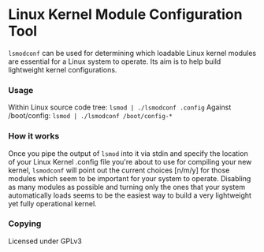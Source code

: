 # Linux Kernel Module Configuration Tool

`lsmodconf` can be used for determining which loadable Linux kernel modules
are essential for a Linux system to operate.
Its aim is to help build lightweight kernel configurations.


### Usage

Within Linux source code tree:
`lsmod | ./lsmodconf .config`
Against /boot/config:
`lsmod | ./lsmodconf /boot/config-*`


### How it works

Once you pipe the output of `lsmod` into it via stdin and specify the location
of your Linux Kernel .config file you're about to use for compiling
your new kernel, `lsmodconf` will point out the current choices [n/m/y]
for those modules which seem to be important for your system to operate.
Disabling as many modules as possible and turning only the ones that your
system automatically loads seems to be the easiest way to build
a very lightweight yet fully operational kernel.


### Copying

Licensed under GPLv3
